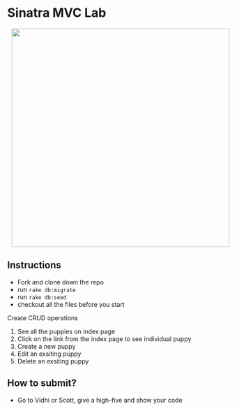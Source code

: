 # Sinatra MVC Lab

<img src="https://media.giphy.com/media/rD8R00QOKwfxC/giphy.gif" hspace="10" align="center" width="500">

## Instructions
- Fork and clone down the repo
- run `rake db:migrate`
- run `rake db:seed`
- checkout all the files before you start

Create CRUD operations

1. See all the puppies on index page
2. Click on the link from the index page to see individual puppy
3. Create a new puppy
4. Edit an exsiting puppy
5. Delete an exsiting puppy

## How to submit?
- Go to Vidhi or Scott, give a high-five and show your code

